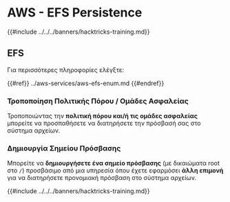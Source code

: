 # AWS - EFS Persistence

{{#include ../../../banners/hacktricks-training.md}}

## EFS

Για περισσότερες πληροφορίες ελέγξτε:

{{#ref}}
../aws-services/aws-efs-enum.md
{{#endref}}

### Τροποποίηση Πολιτικής Πόρου / Ομάδες Ασφαλείας

Τροποποιώντας την **πολιτική πόρου και/ή τις ομάδες ασφαλείας** μπορείτε να προσπαθήσετε να διατηρήσετε την πρόσβασή σας στο σύστημα αρχείων.

### Δημιουργία Σημείου Πρόσβασης

Μπορείτε να **δημιουργήσετε ένα σημείο πρόσβασης** (με δικαιώματα root στο `/`) προσβάσιμο από μια υπηρεσία όπου έχετε εφαρμόσει **άλλη επιμονή** για να διατηρήσετε προνομιακή πρόσβαση στο σύστημα αρχείων.

{{#include ../../../banners/hacktricks-training.md}}
